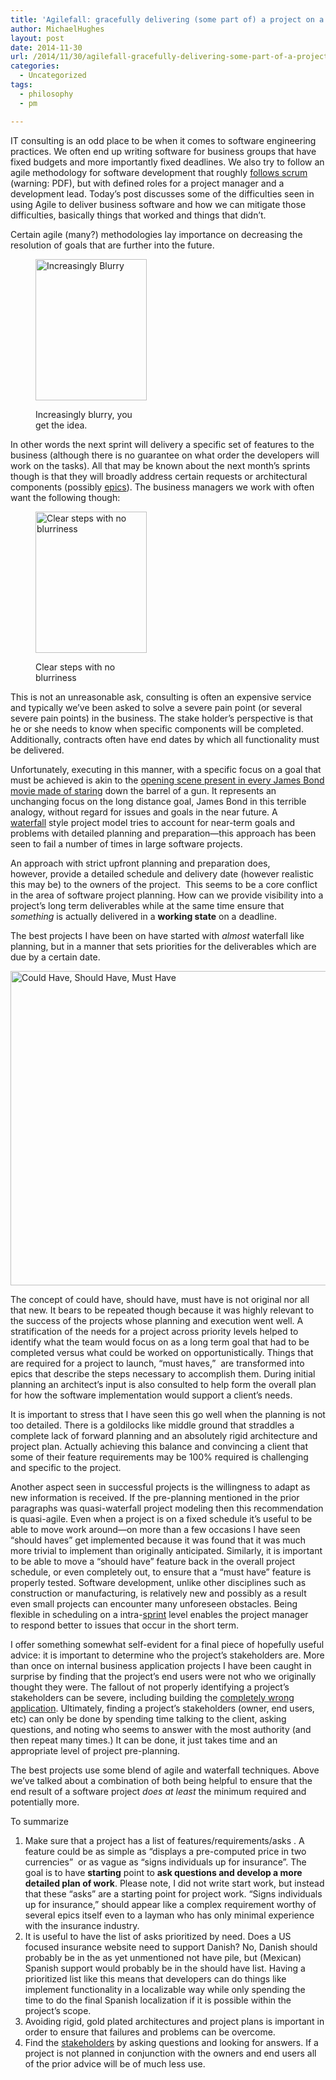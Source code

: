 ```yaml
---
title: 'Agilefall: gracefully delivering (some part of) a project on a fixed deadline'
author: MichaelHughes
layout: post
date: 2014-11-30
url: /2014/11/30/agilefall-gracefully-delivering-some-part-of-a-project-on-a-fixed-deadline/
categories:
  - Uncategorized
tags:
  - philosophy
  - pm

---
```

IT consulting is an odd place to be when it comes to software engineering practices. We often end up writing software for business groups that have fixed budgets and more importantly fixed deadlines. We also try to follow an agile methodology for software development that roughly [follows scrum][1] (warning: PDF), but with defined roles for a project manager and a development lead. Today’s post discusses some of the difficulties seen in using Agile to deliver business software and how we can mitigate those difficulties, basically things that worked and things that didn’t.

<!--more-->

Certain agile (many?) methodologies lay importance on decreasing the resolution of goals that are further into the future.<figure id="attachment_66" style="width: 178px" class="wp-caption aligncenter">

[<img class="size-full wp-image-66" src="http://codinginthetrenches.com/wp-content/uploads/2014/03/blurry-steps.png" alt="Increasingly Blurry" width="178" height="226" />][2]<figcaption class="wp-caption-text">Increasingly blurry, you get the idea.</figcaption></figure> 

In other words the next sprint will delivery a specific set of features to the business (although there is no guarantee on what order the developers will work on the tasks). All that may be known about the next month’s sprints though is that they will broadly address certain requests or architectural components (possibly [epics][3]). The business managers we work with often want the following though:<figure id="attachment_67" style="width: 178px" class="wp-caption aligncenter">

[<img class="size-full wp-image-67" src="http://codinginthetrenches.com/wp-content/uploads/2014/03/clear-steps.png" alt="Clear steps with no blurriness" width="178" height="226" />][4]<figcaption class="wp-caption-text">Clear steps with no blurriness</figcaption></figure> 

This is not an unreasonable ask, consulting is often an expensive service and typically we&#8217;ve been asked to solve a severe pain point (or several severe pain points) in the business. The stake holder&#8217;s perspective is that he or she needs to know when specific components will be completed. Additionally, contracts often have end dates by which all functionality must be delivered. 

Unfortunately, executing in this manner, with a specific focus on a goal that must be achieved is akin to the [opening scene present in every James Bond movie made of staring][5] down the barrel of a gun. It represents an unchanging focus on the long distance goal, James Bond in this terrible analogy, without regard for issues and goals in the near future. A [waterfall][6] style project model tries to account for near-term goals and problems with detailed planning and preparation—this approach has been seen to fail a number of times in large software projects.

An approach with strict upfront planning and preparation does, however, provide a detailed schedule and delivery date (however realistic this may be) to the owners of the project.  This seems to be a core conflict in the area of software project planning. How can we provide visibility into a project’s long term deliverables while at the same time ensure that _something_ is actually delivered in a **working state** on a deadline.

The best projects I have been on have started with _almost_ waterfall like planning, but in a manner that sets priorities for the deliverables which are due by a certain date.

[<img class="aligncenter wp-image-284 size-full" src="http://codinginthetrenches.com/wp-content/uploads/2014/11/should-could-must.png" alt="Could Have, Should Have, Must Have" width="557" height="503" />][7]

The concept of could have, should have, must have is not original nor all that new. It bears to be repeated though because it was highly relevant to the success of the projects whose planning and execution went well. A stratification of the needs for a project across priority levels helped to identify what the team would focus on as a long term goal that had to be completed versus what could be worked on opportunistically. Things that are required for a project to launch, “must haves,”  are transformed into epics that describe the steps necessary to accomplish them. During initial planning an architect’s input is also consulted to help form the overall plan for how the software implementation would support a client’s needs.

It is important to stress that I have seen this go well when the planning is not too detailed. There is a goldilocks like middle ground that straddles a complete lack of forward planning and an absolutely rigid architecture and project plan. Actually achieving this balance and convincing a client that some of their feature requirements may be 100% required is challenging and specific to the project.

Another aspect seen in successful projects is the willingness to adapt as new information is received. If the pre-planning mentioned in the prior paragraphs was quasi-waterfall project modeling then this recommendation is quasi-agile. Even when a project is on a fixed schedule it’s useful to be able to move work around—on more than a few occasions I have seen “should haves” get implemented because it was found that it was much more trivial to implement than originally anticipated. Similarly, it is important to be able to move a “should have” feature back in the overall project schedule, or even completely out, to ensure that a “must have” feature is properly tested. Software development, unlike other disciplines such as construction or manufacturing, is relatively new and possibly as a result even small projects can encounter many unforeseen obstacles. Being flexible in scheduling on a intra-[sprint][8] level enables the project manager to respond better to issues that occur in the short term.

I offer something somewhat self-evident for a final piece of hopefully useful advice: it is important to determine who the project’s stakeholders are. More than once on internal business application projects I have been caught in surprise by finding that the project’s end users were not who we originally thought they were. The fallout of not properly identifying a project’s stakeholders can be severe, including building the [completely wrong application][9]. Ultimately, finding a project’s stakeholders (owner, end users, etc) can only be done by spending time talking to the client, asking questions, and noting who seems to answer with the most authority (and then repeat many times.) It can be done, it just takes time and an appropriate level of project pre-planning.

The best projects use some blend of agile and waterfall techniques. Above we&#8217;ve talked about a combination of both being helpful to ensure that the end result of a software project _does at least_ the minimum required and potentially more.

To summarize

  1. Make sure that a project has a list of features/requirements/asks . A feature could be as simple as “displays a pre-computed price in two currencies”  or as vague as “signs individuals up for insurance”. The goal is to have **starting** point to **ask questions and develop a more detailed plan of work**. Please note, I did not write start work, but instead that these “asks” are a starting point for project work. “Signs individuals up for insurance,” should appear like a complex requirement worthy of several epics itself even to a layman who has only minimal experience with the insurance industry.
  2. It is useful to have the list of asks prioritized by need. Does a US focused insurance website need to support Danish? No, Danish should probably be in the as yet unmentioned not have pile, but (Mexican) Spanish support would probably be in the should have list. Having a prioritized list like this means that developers can do things like implement functionality in a localizable way while only spending the time to do the final Spanish localization if it is possible within the project’s scope.
  3. Avoiding rigid, gold plated architectures and project plans is important in order to ensure that failures and problems can be overcome.
  4. Find the [stakeholders][10] by asking questions and looking for answers. If a project is not planned in conjunction with the owners and end users all of the prior advice will be of much less use.

 [1]: https://www.scrum.org/Portals/0/Documents/Scrum%20Guides/2013/Scrum-Guide.pdf
 [2]: http://codinginthetrenches.com/wp-content/uploads/2014/03/blurry-steps.png
 [3]: http://www.solutionsiq.com/agile-glossary/epic/
 [4]: http://codinginthetrenches.com/wp-content/uploads/2014/03/clear-steps.png
 [5]: https://www.youtube.com/watch?v=tyUkIjDO1-E
 [6]: http://en.wikipedia.org/wiki/Waterfall_model
 [7]: http://codinginthetrenches.com/wp-content/uploads/2014/11/should-could-must.png
 [8]: http://scrummethodology.com/scrum-sprint/
 [9]: http://www.projectcartoon.com/cartoon/2
 [10]: http://en.wikipedia.org/wiki/Project_stakeholder